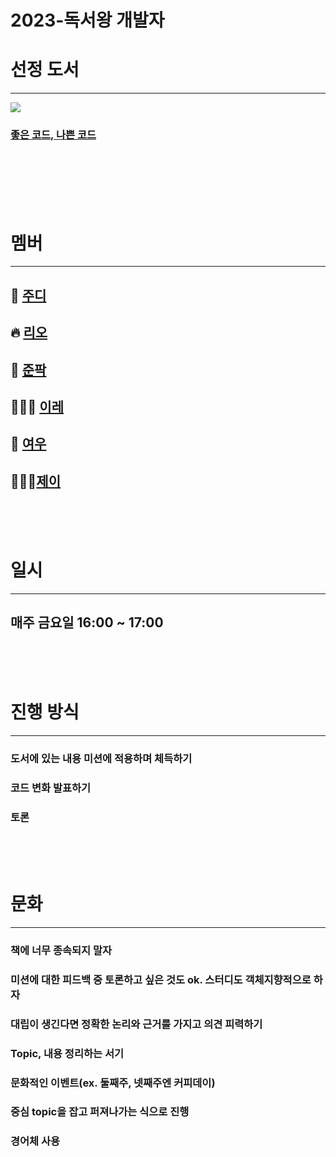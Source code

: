 # 2023-독서왕 개발자


# 선정 도서 
<hr>

![](https://velog.velcdn.com/images/eunbii0213/post/d06ec13c-a1dd-48b4-9d51-cc237668bbe3/image.png)

### [좋은 코드, 나쁜 코드](http://www.yes24.com/Product/Goods/109366833)

<br><br><br><br><br>

# 멤버
<hr>

## 🐰 [주디](https://github.com/eunbii0213)
## 🔥 [리오](https://github.com/Jaeyoung22)
## 🕺 [준팍](https://github.com/junpakPark)
## 👩🏻‍🏫 [이레](https://github.com/zillionme)
## 🦊 [여우](https://github.com/BackFoxx)
## 🏋🏻‍♂️[제이](https://github.com/sosow0212)


<br><br><br>

# 일시
<hr>

## 매주 금요일 16:00 ~ 17:00 

<br><br><br>

# 진행 방식
<hr>

### 도서에 있는 내용 미션에 적용하며 체득하기
### 코드 변화 발표하기
### 토론 

<br><br><br>

# 문화
<hr>

### 책에 너무 종속되지 말자
### 미션에 대한 피드백 중 토론하고 싶은 것도 ok. 스터디도 객체지향적으로 하자
### 대립이 생긴다면 정확한 논리와 근거를 가지고 의견 피력하기
### Topic, 내용 정리하는 서기
### 문화적인 이벤트(ex. 둘째주, 넷째주엔 커피데이)
### 중심 topic을 잡고 퍼져나가는 식으로 진행
### 경어체 사용
